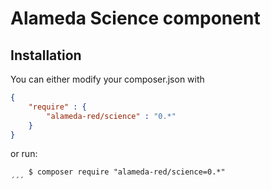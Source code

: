 Alameda Science component
=========================

Installation
------------

You can either modify your composer.json with

```json
{
    "require" : {
        "alameda-red/science" : "0.*"
    }
}
```

or run:
```shell
    $ composer require "alameda-red/science=0.*"
´´´